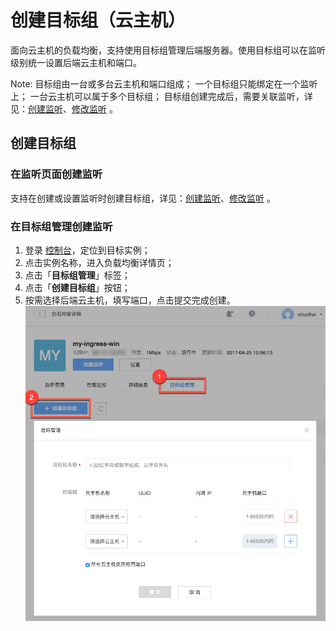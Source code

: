 # 创建目标组（云主机）

面向云主机的负载均衡，支持使用目标组管理后端服务器。使用目标组可以在监听级别统一设置后端云主机和端口。

<span>Note:</span>
目标组由一台或多台云主机和端口组成；
一个目标组只能绑定在一个监听上；
一台云主机可以属于多个目标组；
目标组创建完成后，需要关联监听，详见：[创建监听](http://support.c.163.com/md.html#!计算服务/负载均衡/使用指南/管理监听/创建监听-云主机.md)、[修改监听](http://support.c.163.com/md.html#!计算服务/负载均衡/使用指南/管理监听/修改监听.md) 。

## 创建目标组

### 在监听页面创建监听

支持在创建或设置监听时创建目标组，详见：[创建监听](http://support.c.163.com/md.html#!计算服务/负载均衡/使用指南/管理监听/创建监听-云主机.md)、[修改监听](http://support.c.163.com/md.html#!计算服务/负载均衡/使用指南/管理监听/修改监听.md) 。

### 在目标组管理创建监听

1. 登录 [控制台](https://c.163.com/dashboard#/m/ingress/)，定位到目标实例；
2. 点击实例名称，进入负载均衡详情页；
3. 点击「**目标组管理**」标签；
4. 点击「**创建目标组**」按钮；
5. 按需选择后端云主机，填写端口，点击提交完成创建。
![](../../image/管理目标组-创建目标组.png)






